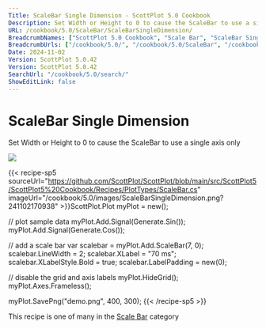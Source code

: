 ```yaml
---
Title: ScaleBar Single Dimension - ScottPlot 5.0 Cookbook
Description: Set Width or Height to 0 to cause the ScaleBar to use a single axis only
URL: /cookbook/5.0/ScaleBar/ScaleBarSingleDimension/
BreadcrumbNames: ["ScottPlot 5.0 Cookbook", "Scale Bar", "ScaleBar Single Dimension"]
BreadcrumbUrls: ["/cookbook/5.0/", "/cookbook/5.0/ScaleBar", "/cookbook/5.0/ScaleBar/ScaleBarSingleDimension"]
Date: 2024-11-02
Version: ScottPlot 5.0.42
Version: ScottPlot 5.0.42
SearchUrl: "/cookbook/5.0/search/"
ShowEditLink: false
---
```



<div class='d-flex align-items-center mt-5'>
<h1 class='me-2 text-dark my-0 border-0'>ScaleBar Single Dimension</h1>
</div>

Set Width or Height to 0 to cause the ScaleBar to use a single axis only

[![](/cookbook/5.0/images/ScaleBarSingleDimension.png?241102170938)](/cookbook/5.0/images/ScaleBarSingleDimension.png?241102170938)

{{< recipe-sp5 sourceUrl="https://github.com/ScottPlot/ScottPlot/blob/main/src/ScottPlot5/ScottPlot5%20Cookbook/Recipes/PlotTypes/ScaleBar.cs" imageUrl="/cookbook/5.0/images/ScaleBarSingleDimension.png?241102170938" >}}ScottPlot.Plot myPlot = new();

// plot sample data
myPlot.Add.Signal(Generate.Sin());
myPlot.Add.Signal(Generate.Cos());

// add a scale bar
var scalebar = myPlot.Add.ScaleBar(7, 0);
scalebar.LineWidth = 2;
scalebar.XLabel = "70 ms";
scalebar.XLabelStyle.Bold = true;
scalebar.LabelPadding = new(0);

// disable the grid and axis labels
myPlot.HideGrid();
myPlot.Axes.Frameless();

myPlot.SavePng("demo.png", 400, 300);
{{< /recipe-sp5 >}}

<div class='my-5 text-center'>This recipe is one of many in the <a href='/cookbook/5.0/ScaleBar'>Scale Bar</a> category</div>


